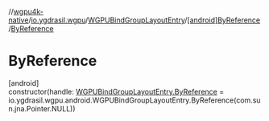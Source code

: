 //[wgpu4k-native](../../../../index.md)/[io.ygdrasil.wgpu](../../index.md)/[WGPUBindGroupLayoutEntry](../index.md)/[[android]ByReference](index.md)/[ByReference](-by-reference.md)

# ByReference

[android]\
constructor(handle: [WGPUBindGroupLayoutEntry.ByReference](../../../io.ygdrasil.wgpu.android/-w-g-p-u-bind-group-layout-entry/-by-reference/index.md) = io.ygdrasil.wgpu.android.WGPUBindGroupLayoutEntry.ByReference(com.sun.jna.Pointer.NULL))